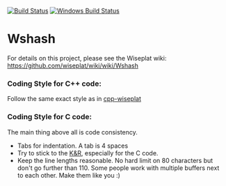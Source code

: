 [![Build Status](https://travis-ci.org/wiseplat/wshash.svg?branch=master)](https://travis-ci.org/wiseplat/wshash)
[![Windows Build Status](https://ci.appveyor.com/api/projects/status/github/debris/wshash?branch=master&svg=true)](https://ci.appveyor.com/project/debris/wshash-nr37r/branch/master)

# Wshash

For details on this project, please see the Wiseplat wiki:
https://github.com/wiseplat/wiki/wiki/Wshash

### Coding Style for C++ code:

Follow the same exact style as in [cpp-wiseplat](https://github.com/wiseplat/cpp-wiseplat/blob/develop/CodingStandards.txt)

### Coding Style for C code:

The main thing above all is code consistency.

- Tabs for indentation. A tab is 4 spaces
- Try to stick to the [K&R](http://en.wikipedia.org/wiki/Indent_style#K.26R_style),
  especially for the C code.
- Keep the line lengths reasonable. No hard limit on 80 characters but don't go further
  than 110. Some people work with multiple buffers next to each other.
  Make them like you :)
